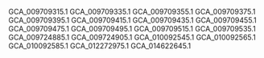 GCA_009709315.1
GCA_009709335.1
GCA_009709355.1
GCA_009709375.1
GCA_009709395.1
GCA_009709415.1
GCA_009709435.1
GCA_009709455.1
GCA_009709475.1
GCA_009709495.1
GCA_009709515.1
GCA_009709535.1
GCA_009724885.1
GCA_009724905.1
GCA_010092545.1
GCA_010092565.1
GCA_010092585.1
GCA_012272975.1
GCA_014622645.1